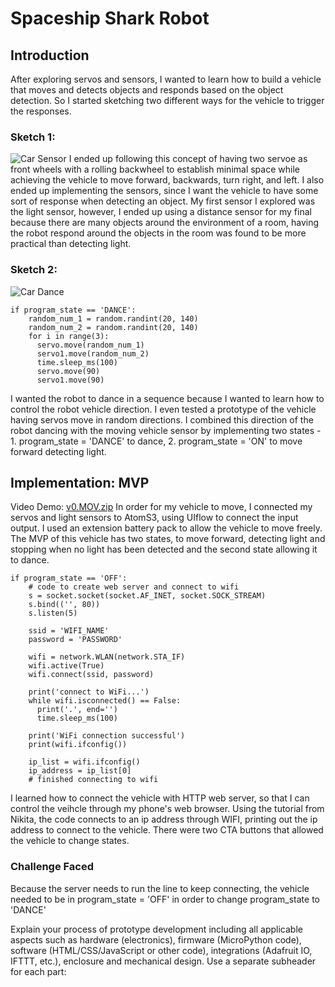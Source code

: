 # Spaceship Shark Robot

## Introduction
After exploring servos and sensors, I wanted to learn how to build a vehicle that moves and detects objects and responds based on the object detection.
So I started sketching two different ways for the vehicle to trigger the responses.

### Sketch 1: 
![Car Sensor](https://github.com/1andreh/-SP24-IXD256-AndrewHuang/assets/158603689/6a924351-e02c-40b5-8df2-89248edfedfb)
I ended up following this concept of having two servoe as front wheels with a rolling backwheel to establish minimal space while achieving the vehicle to move forward, backwards, turn right, and left. I also ended up implementing the sensors, since I want the vehicle to have some sort of response when detecting an object. My first sensor I explored was the light sensor, however, I ended up using a distance sensor for my final because there are many objects around the environment of a room, having the robot respond around the objects in the room was found to be more practical than detecting light.

### Sketch 2: 
![Car Dance](https://github.com/1andreh/-SP24-IXD256-AndrewHuang/assets/158603689/7ce1c037-4a1d-41da-a4b7-354855bf3f4f)
```
if program_state == 'DANCE':
    random_num_1 = random.randint(20, 140)
    random_num_2 = random.randint(20, 140)
    for i in range(3):
      servo.move(random_num_1)
      servo1.move(random_num_2)
      time.sleep_ms(100)
      servo.move(90)
      servo1.move(90)
```
I wanted the robot to dance in a sequence because I wanted to learn how to control the robot vehicle direction. I even tested a prototype of the vehicle having servos move in random directions. I combined this direction of the robot dancing with the moving vehicle sensor by implementing two states - 1. program_state = 'DANCE' to dance, 2. program_state = 'ON' to move forward detecting light.

## Implementation: MVP
Video Demo: [v0.MOV.zip](https://github.com/1andreh/-SP24-IXD256-AndrewHuang/files/15048859/v0.MOV.zip)
In order for my vehicle to move, I connected my servos and light sensors to AtomS3, using UIflow to connect the input output. I used an extension battery pack to allow the vehicle to move freely. The MVP of this vehicle has two states, to move forward, detecting light and stopping when no light has been detected and the second state allowing it to dance.

```
if program_state == 'OFF':
    # code to create web server and connect to wifi
    s = socket.socket(socket.AF_INET, socket.SOCK_STREAM)
    s.bind(('', 80))
    s.listen(5)

    ssid = 'WIFI_NAME'
    password = 'PASSWORD'

    wifi = network.WLAN(network.STA_IF)
    wifi.active(True)
    wifi.connect(ssid, password)

    print('connect to WiFi...')
    while wifi.isconnected() == False:
      print('.', end='')
      time.sleep_ms(100)

    print('WiFi connection successful')
    print(wifi.ifconfig())
    
    ip_list = wifi.ifconfig()
    ip_address = ip_list[0]
    # finished connecting to wifi
```
I learned how to connect the vehicle with HTTP web server, so that I can control the veihcle through my phone's web browser. Using the tutorial from Nikita, the code connects to an ip address through WIFI, printing out the ip address to connect to the vehicle. There were two CTA buttons that allowed the vehicle to change states. 

### Challenge Faced
Because the server needs to run the line to keep connecting, the vehicle needed to be in program_state = 'OFF' in order to change program_state to 'DANCE'


Explain your process of prototype development including all applicable aspects such as hardware (electronics), firmware (MicroPython code), software (HTML/CSS/JavaScript or other code), integrations (Adafruit IO, IFTTT, etc.), enclosure and mechanical design. Use a separate subheader for each part:
